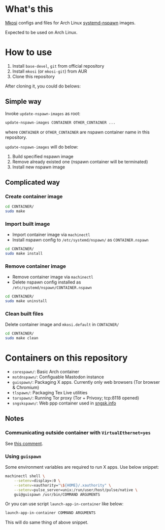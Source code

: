 
# What's this

[Mkosi](https://github.com/systemd/mkosi) configs and files for Arch Linux [systemd-nspawn](https://www.freedesktop.org/software/systemd/man/systemd-nspawn.html) images.

Expected to be used on Arch Linux.

# How to use

1. Install `base-devel`, `git` from official repository
2. Install `mkosi` (or `mkosi-git`) from AUR
3. Clone this repository

After cloning it, you could do belows:

## Simple way

Invoke `update-nspawn-images` as root:

```bash
update-nspawn-images CONTAINER OTHER_CONTAINER ...
```

where `CONTAINER` or `OTHER_CONTAINER` are nspawn container name in this repository.

`update-nspawn-images` will do below:

1. Build specified nspawn image
2. Remove already existed one (nspawn container will be terminated)
3. Install new nspawn image

## Complicated way

### Create container image

```bash
cd CONTAINER/
sudo make
```

### Import built image

- Import container image via `machinectl`
- Install nspawn config to `/etc/systemd/nspawn/` as `CONTAINER.nspawn`

```bash
cd CONTAINER/
sudo make install
```

### Remove container image

- Remove container image via `machinectl`
- Delete nspawn config installed as `/etc/systemd/nspawn/CONTAINER.nspawn`

```bash
cd CONTAINER/
sudo make uninstall
```

### Clean built files

Delete container image and `mkosi.default` in `CONTAINER/`

```bash
cd CONTAINER/
sudo make clean
```

# Containers on this repository

- `corespawn/`: Basic Arch container
- `mstdnspawn/`: Configuable Mastodon instance
- `guispawn/`: Packaging X apps. Currently only web browsers (Tor browser & Chromium)
- `tlspawn/`: Packaging Tex Live utilities
- `torspawn/`: Running Tor proxy (Tor + Privoxy; tcp:8118 opened)
- `sngskspawn/`: Web ppp container used in [sngsk.info](https://sngsk.info)

## Notes

### Communicating outside container with `VirtualEthernet=yes`

See [this comment](https://github.com/nosada/mkosi-files/issues/6#issuecomment-706651468).

### Using `guispawn`

Some environment variables are required to run X apps. Use below snippet:

```bash
machinectl shell \
    --setenv=display=:0 \
    --setenv=xauthority="\${HOME}/.xauthority" \
    --setenv=pulse_server=unix:/run/user/host/pulse/native \
    gui@guispawn /usr/bin/COMMAND ARGUMENTS
```

Or you can use script `launch-app-in-container` like below:

```bash
launch-app-in-container COMMAND ARGUMENTS
```

This will do same thing of above snippet.
